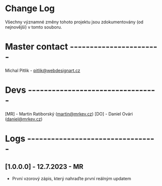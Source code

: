 
# Change Log
Všechny významné změny tohoto projektu jsou zdokumentovány (od nejnovější) v tomto souboru.

# Master contact -----------------------

Michal Pitlik - pitlik@webdesignart.cz

# Devs ---------------------------------

[MR] - Martin Ratiborský (martin@mrkev.cz) 
[DO] - Daniel Ovári (daniel@mrkev.cz) 

# Logs ---------------------------------

## [1.0.0.0] - 12.7.2023 - MR
- První vzorový zápis, který nahraďte první reálným updatem